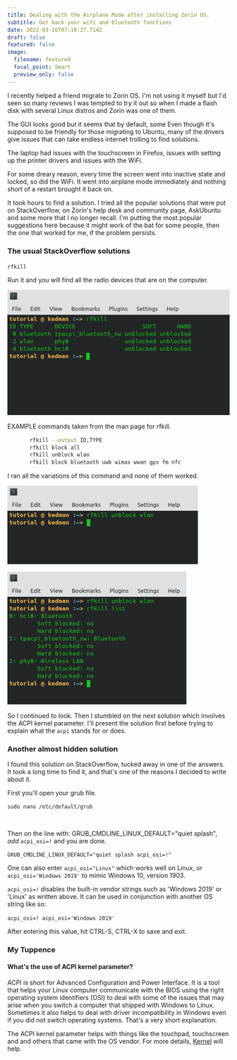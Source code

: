 ```yaml
---
title: Dealing with the Airplane Mode after installing Zorin OS.
subtitle: Get back your wifi and bluetooth functions
date: 2022-03-16T07:10:27.714Z
draft: false
featured: false
image:
  filename: featured
  focal_point: Smart
  preview_only: false
---
```

I recently helped a friend migrate to Zorin OS. I'm not using it myself but I'd seen so many reviews I was tempted to try it out so when I made a flash disk with several Linux distros and Zorin was one of them.

The GUI looks good but it seems that by default, some  Even though it's supposed to be friendly for those migrating to Ubuntu, many of the drivers give issues that can take endless internet trolling to find solutions.

The laptop had issues with the touchscreen in Firefox, issues with setting up the printer drivers and issues with the WiFi.

For some dreary reason, every time the screen went into inactive state and locked, so did the WiFi. It went into airplane mode immediately and nothing short of a restart brought it back on.

It took hours to find a solution. I tried all the popular solutions that were put on StackOverflow, on Zorin's help desk and community page, AskUbuntu and some more that I no longer recall. I'm putting the most popular suggestions here because it might work of the bat for some people, then the one that worked for me, if the problem persists.

### The usual StackOverflow solutions

`rfkill`

Run it and you will find all the radio devices that are on the computer.


![rfkill command listing the radio devices](tutorial_rfkill.png "rfkill command")

EXAMPLE commands taken from the man page for rfkill.

```bash
       rfkill --output ID,TYPE
       rfkill block all
       rfkill unblock wlan
       rfkill block bluetooth uwb wimax wwan gps fm nfc
```

I ran all the variations of this command and none of them worked.

![rfkill unblock wlan (the wifi identifier)](rfkill_unblock.png "rfkill unblock wlan")

![rfkill list ( to list the radio devices after unblocking)](rfkill_list.png "rfkill list")


So I continued to look. Then I stumbled on the next solution which involves the ACPI kernel parameter. I'll present the solution first before trying to explain what the `acpi` stands for or does.

### Another almost hidden solution

I found this solution on StackOverflow, tucked away in one of the answers. It took a long time to find it, and that's one of the reasons I decided to write about it.

First you'll open your grub file.

```
sudo nano /etc/default/grub
```

![]()

Then on the line with: GRUB_CMDLINE_LINUX_DEFAULT="quiet splash",  *add*  `acpi_osi=!` and you are done.

```
GRUB_CMDLINE_LINUX_DEFAULT="quiet splash acpi_osi=!"
```

One can also enter `acpi_osi="Linux"` which works well on Linux, or
`acpi_osi='Windows 2019'` to mimic Windows 10, version 1903.

`acpi_osi=!` disables the built-in vendor strings such as 'Windows 2019' or 'Linux' as written above. It can be used in conjunction with another OS string like so:

`acpi_osi=! acpi_osi='Windows 2019'`

After entering this value, hit CTRL-S, CTRL-X to save and exit.

### My Tuppence

#### What's the use of ACPI kernel parameter?

ACPI is short for Advanced Configuration and Power Interface. It is a tool that helps your Linux computer communicate with the BIOS using the right operating system identifiers (OSI) to deal with some of the issues that may arise when you switch a computer that shipped with Windows to Linux. Sometimes it also helps to deal with driver incompatibility in Windows even if you did not switch operating systems. That's a very short explanation.

The ACPI kernel parameter helps with things like the touchpad, touchscreen and and others that came with the OS vendor.
For more details, [Kernel](https://www.kernel.org/doc/Documentation/admin-guide/kernel-parameters.txt) will help.